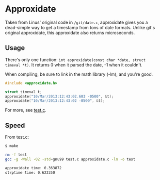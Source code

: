 # Approxidate

Taken from Linus' original code in `/git/date.c`, approxidate gives you a dead-simple way to get a timestamp from tons of date formats.  Unlike git's original approxidate, this approxidate also returns microseconds.

## Usage

There's only one function: `int approxidate(const char *date, struct timeval *t)`.  It returns 0 when it parsed the date, -1 when it couldn't.

When compiling, be sure to link in the math library (-lm), and you're good.

```c
#include <approxidate.h>

struct timeval t;
approxidate("10/Mar/2013:12:43:02.603 -0500", &t);
approxidate("10/Mar/2013:12:43:02 -0500", &t);
```

For more, see [test.c](test.c).

## Speed

From test.c:

```bash
$ make

rm -f test
gcc -g -Wall -O2 -std=gnu99 test.c approxidate.c -lm -o test

approxidate time: 0.363872
strptime time: 0.622350
```